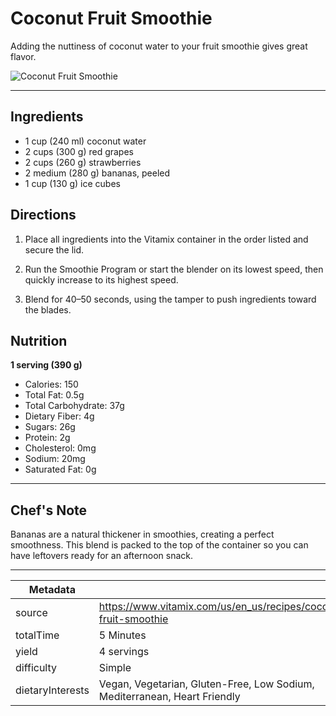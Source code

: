 # Coconut Fruit Smoothie

Adding the nuttiness of coconut water to your fruit smoothie gives great flavor.

![Coconut Fruit Smoothie](https://www.vitamix.com/content/dam/vitamix/home/recipes/q2-2025/CoconutFruitSmoothie_470x449.png)

---

## Ingredients

- 1 cup (240 ml) coconut water
- 2 cups (300 g) red grapes
- 2 cups (260 g) strawberries
- 2 medium (280 g) bananas, peeled
- 1 cup (130 g) ice cubes

## Directions

1. Place all ingredients into the Vitamix container in the order listed and secure the lid.

2. Run the Smoothie Program or start the blender on its lowest speed, then quickly increase to its highest speed.

3. Blend for 40–50 seconds, using the tamper to push ingredients toward the blades.

## Nutrition

**1 serving (390 g)**

- Calories: 150
- Total Fat: 0.5g
- Total Carbohydrate: 37g
- Dietary Fiber: 4g
- Sugars: 26g
- Protein: 2g
- Cholesterol: 0mg
- Sodium: 20mg
- Saturated Fat: 0g

---

## Chef's Note

Bananas are a natural thickener in smoothies, creating a perfect smoothness. This blend is packed to the top of the container so you can have leftovers ready for an afternoon snack.

---

| Metadata |  |
| --- | --- |
| source | https://www.vitamix.com/us/en_us/recipes/coconut-fruit-smoothie |
| totalTime | 5 Minutes |
| yield | 4 servings |
| difficulty | Simple |
| dietaryInterests | Vegan, Vegetarian, Gluten-Free, Low Sodium, Mediterranean, Heart Friendly |

